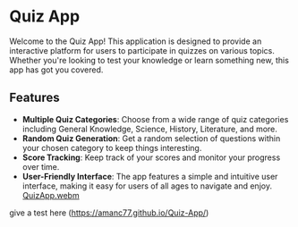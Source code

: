 # Quiz App


Welcome to the Quiz App! This application is designed to provide an interactive platform for users to participate in quizzes on various topics. Whether you're looking to test your knowledge or learn something new, this app has got you covered.

## Features

- **Multiple Quiz Categories**: Choose from a wide range of quiz categories including General Knowledge, Science, History, Literature, and more.
- **Random Quiz Generation**: Get a random selection of questions within your chosen category to keep things interesting.
- **Score Tracking**: Keep track of your scores and monitor your progress over time.
- **User-Friendly Interface**: The app features a simple and intuitive user interface, making it easy for users of all ages to navigate and enjoy.
[QuizApp.webm](https://github.com/Amanc77/Quiz-App/assets/148977902/99422ab5-25bb-45ae-b198-a4a77b28fa6d)


give a test here (https://amanc77.github.io/Quiz-App/)
